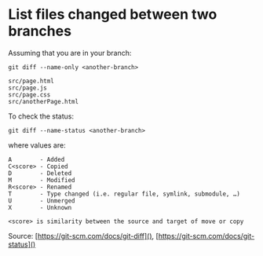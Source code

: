 # List files changed between two branches

Assuming that you are in your branch:

```shell
git diff --name-only <another-branch>
```

```
src/page.html
src/page.js
src/page.css
src/anotherPage.html
```

To check the status:

```shell
git diff --name-status <another-branch>
```

where values are:

```
A        - Added
C<score> - Copied
D        - Deleted 
M        - Modified 
R<score> - Renamed
T        - Type changed (i.e. regular file, symlink, submodule, …)  
U        - Unmerged
X        - Unknown

<score> is similarity between the source and target of move or copy
```

Source: [https://git-scm.com/docs/git-diff](), [https://git-scm.com/docs/git-status]()
